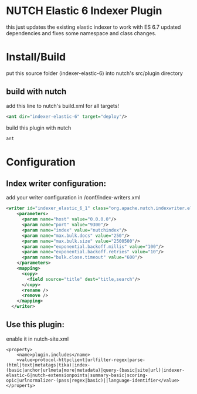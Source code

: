 # NUTCH Elastic 6 Indexer Plugin

this just updates the existing elastic indexer to work with ES 6.7
updated dependencies and fixes some namespace and class changes.

# Install/Build
put this source folder (indexer-elastic-6) into nutch's src/plugin directory


## build with nutch

add this line to nutch's build.xml for all targets!
```xml
<ant dir="indexer-elastic-6" target="deploy"/>
```

build this plugin with nutch 

```bash
ant
```

# Configuration

## Index writer configuration:

add your writer configuration in /conf/index-writers.xml

```xml
<writer id="indexer_elastic_6_1" class="org.apache.nutch.indexwriter.elastic6.ElasticIndexWriter">
    <parameters>
      <param name="host" value="0.0.0.0"/>
      <param name="port" value="9300"/>
      <param name="index" value="nutchindex"/>
      <param name="max.bulk.docs" value="250"/>
      <param name="max.bulk.size" value="2500500"/>
      <param name="exponential.backoff.millis" value="100"/>
      <param name="exponential.backoff.retries" value="10"/>
      <param name="bulk.close.timeout" value="600"/>
    </parameters>
    <mapping>
      <copy>
        <field source="title" dest="title,search"/>
      </copy>
      <rename />
      <remove />
    </mapping>
  </writer>

```



## Use this plugin:

enable it in nutch-site.xml

```
<property>
    <name>plugin.includes</name>        
    <value>protocol-httpclient|urlfilter-regex|parse-(html|text|metatags|tika)|index-(basic|anchor|urlmeta|more|metadata)|query-(basic|site|url)|indexer-elastic-6|nutch-extensionpoints|summary-basic|scoring-opic|urlnormalizer-(pass|regex|basic)||language-identifier</value>
</property>
``` 


